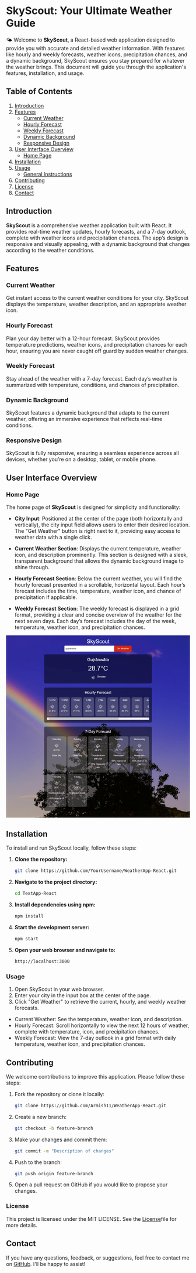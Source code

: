 # SkyScout: Your Ultimate Weather Guide

🌤️ Welcome to **SkyScout**, a React-based web application designed to provide you with accurate and detailed weather information. With features like hourly and weekly forecasts, weather icons, precipitation chances, and a dynamic background, SkyScout ensures you stay prepared for whatever the weather brings. This document will guide you through the application's features, installation, and usage.

## Table of Contents

1. [Introduction](#introduction)
2. [Features](#features)
   - [Current Weather](#current-weather)
   - [Hourly Forecast](#hourly-forecast)
   - [Weekly Forecast](#weekly-forecast)
   - [Dynamic Background](#dynamic-background)
   - [Responsive Design](#responsive-design)
3. [User Interface Overview](#user-interface-overview)
   - [Home Page](#home-page)
4. [Installation](#installation)
5. [Usage](#usage)
   - [General Instructions](#general-instructions)
6. [Contributing](#contributing)
7. [License](#license)
8. [Contact](#contact)

## Introduction

**SkyScout** is a comprehensive weather application built with React. It provides real-time weather updates, hourly forecasts, and a 7-day outlook, complete with weather icons and precipitation chances. The app’s design is responsive and visually appealing, with a dynamic background that changes according to the weather conditions.

## Features

### Current Weather

Get instant access to the current weather conditions for your city. SkyScout displays the temperature, weather description, and an appropriate weather icon.

### Hourly Forecast

Plan your day better with a 12-hour forecast. SkyScout provides temperature predictions, weather icons, and precipitation chances for each hour, ensuring you are never caught off guard by sudden weather changes.

### Weekly Forecast

Stay ahead of the weather with a 7-day forecast. Each day’s weather is summarized with temperature, conditions, and chances of precipitation.

### Dynamic Background

SkyScout features a dynamic background that adapts to the current weather, offering an immersive experience that reflects real-time conditions.

### Responsive Design

SkyScout is fully responsive, ensuring a seamless experience across all devices, whether you’re on a desktop, tablet, or mobile phone.

## User Interface Overview

### Home Page

The home page of **SkyScout** is designed for simplicity and functionality:

- **City Input**: Positioned at the center of the page (both horizontally and vertically), the city input field allows users to enter their desired location. The "Get Weather" button is right next to it, providing easy access to weather data with a single click.
  
- **Current Weather Section**: Displays the current temperature, weather icon, and description prominently. This section is designed with a sleek, transparent background that allows the dynamic background image to shine through.

- **Hourly Forecast Section**: Below the current weather, you will find the hourly forecast presented in a scrollable, horizontal layout. Each hour’s forecast includes the time, temperature, weather icon, and chance of precipitation if applicable.

- **Weekly Forecast Section**: The weekly forecast is displayed in a grid format, providing a clear and concise overview of the weather for the next seven days. Each day’s forecast includes the day of the week, temperature, weather icon, and precipitation chances.


![weatherapp-homepage](./public/weatherapp-homepage.png)

## Installation

To install and run SkyScout locally, follow these steps:

1. **Clone the repository:**

   ```bash
   git clone https://github.com/YourUsername/WeatherApp-React.git


2. **Navigate to the project directory:**
   ```bash
   cd TextApp-React
   ```
3. **Install dependencies using npm:**
   ```bash
   npm install
   ```
4. **Start the development server:**
   ```bash
   npm start
   ```
5. **Open your web browser and navigate to:**
   ```bash
   http://localhost:3000
   ```
###   Usage
1. Open SkyScout in your web browser.
2. Enter your city in the input box at the center of the page.
3. Click "Get Weather" to retrieve the current, hourly, and weekly weather forecasts.
- Current Weather: See the temperature, weather icon, and description.
- Hourly Forecast: Scroll horizontally to view the next 12 hours of weather, complete with temperature, icon, and precipitation chances.
- Weekly Forecast: View the 7-day outlook in a grid format with daily temperature, weather icon, and precipitation chances.

## Contributing

We welcome contributions to improve this application. Please follow these steps:

1. Fork the repository or clone it locally:
   ```bash
   git clone https://github.com/Armish11/WeatherApp-React.git
   ```
2. Create a new branch:
   ```bash
   git checkout -b feature-branch
   ```
3. Make your changes and commit them:
   ```bash
   git commit -m "Description of changes"
   ```
4. Push to the branch:
   ```bash
   git push origin feature-branch
   ```
5. Open a pull request on GitHub if you would like to propose your changes.


### License
This project is licensed under the MIT LICENSE. See the [License](./License)file for more details.

## Contact

If you have any questions, feedback, or suggestions, feel free to contact me on [GitHub](https://github.com/Armish11). I'll be happy to assist!




